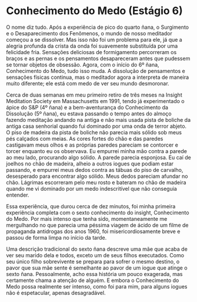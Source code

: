 # Conhecimento do Medo (Estágio 6)

O nome diz tudo. Após a experiência de pico do quarto ñana, o Surgimento e o Desaparecimento dos Fenômenos, o mundo de nosso meditador começou a se dissolver. Mas isso não foi um problema para ele, já que a alegria profunda da crista da onda foi suavemente substituída por uma felicidade fria. Sensações deliciosas de formigamento percorreram os braços e as pernas e os pensamentos desapareceram antes que pudessem se tornar objetos de obsessão. Agora, com o início do 6º ñana, Conhecimento do Medo, tudo isso muda. A dissolução de pensamentos e sensações físicas continua, mas o meditador agora a interpreta de maneira muito diferente; ele está com medo de ver seu mundo desmoronar.

Cerca de duas semanas em meu primeiro retiro de três meses na Insight Meditation Society em Massachusetts em 1991, tendo já experimentado o ápice do S&P (4º ñana) e a bem-aventurança do Conhecimento da Dissolução (5º ñana), eu estava passando o tempo antes do almoço fazendo meditação andando na antiga e não mais usada pista de boliche da antiga casa senhorial quando fui dominado por uma onda de terror abjeto. O piso de madeira da pista de boliche não parecia mais sólido sob meus pés calçados com meias. As cores fortes do chão e das paredes castigavam meus olhos e as próprias paredes pareciam se contorcer e torcer enquanto eu os observava. Eu empurrei minha mão contra a parede ao meu lado, procurando algo sólido. A parede parecia esponjosa. Eu caí de joelhos no chão de madeira, alheio a outros iogues que podiam estar passando, e empurrei meus dedos contra as tábuas do piso de carvalho, desesperado para encontrar algo sólido. Meus dedos pareciam afundar no chão. Lágrimas escorreram pelo meu rosto e bateram no chão de madeira quando me vi dominado por um medo indescritível que não conseguia entender.

Essa experiência, que durou cerca de dez minutos, foi minha primeira experiência completa com o sexto conhecimento do insight, Conhecimento do Medo. Por mais intenso que tenha sido, momentaneamente me mergulhando no que parecia uma péssima viagem de ácido de um filme de propaganda antidrogas dos anos 1960, foi misericordiosamente breve e passou de forma limpa no início da tarde.
 
Uma descrição tradicional do sexto ñana descreve uma mãe que acaba de ver seu marido dela e todos, exceto um de seus filhos executados. Como seu único filho sobrevivente se prepara para sofrer o mesmo destino, o pavor que sua mãe sente é semelhante ao pavor de um iogue que atinge o sexto ñana. Pessoalmente, acho essa história um pouco exagerada, mas certamente chama a atenção de alguém. E embora o Conhecimento do Medo possa realmente ser intenso, como foi para mim, para alguns iogues não é espetacular, apenas desagradável.